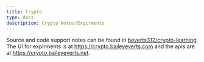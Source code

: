 ```yaml
---
title: Crypto
type: docs
description: Crypto Notes/Expirments
---
```


Source and code support notes can be found in [beverts312/crypto-learning](https://github.com/beverts312/crypto-learning). The UI for expirments is at https://crypto.baileyeverts.com and the apis are at https://crypto.baileyeverts.net. 